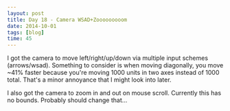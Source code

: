 ```yaml
---
layout: post
title: Day 18 - Camera WSAD+Zooooooooom
date: 2014-10-01
tags: [blog]
time: 45
---
```


I got the camera to move left/right/up/down via multiple input schemes (arrows/wsad). Something to consider is when moving diagonally, you move ~41% faster because you're moving 1000 units in two axes instead of 1000 total. That's a minor annoyance that I might look into later.

I also got the camera to zoom in and out on mouse scroll. Currently this has no bounds. Probably should change that...